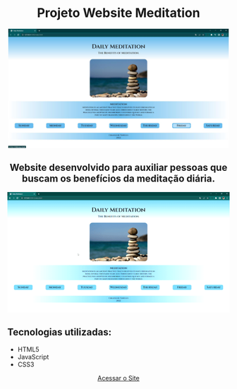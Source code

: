 <h1 align="center">Projeto Website Meditation</h1>

<div align="center">
<img src="1.jpg" width="500px">
</div>


<h2 align="center">Website desenvolvido para auxiliar pessoas que buscam os benefícios da meditação diária.</h2>


  <p align="center">
    <img src="fucionando.gif" alt="nao foi"/>
  </p>

<h2>Tecnologias utilizadas:</h2>
<ul>
<li>HTML5</li>
<li>JavaScript</li>
<li>CSS3</li>
</ul>


<div align="center"><a href="https://mendesvinicius7575.github.io/Projeto-Website-Meditation/index.html" target="_blank">Acessar o Site</a></div>
